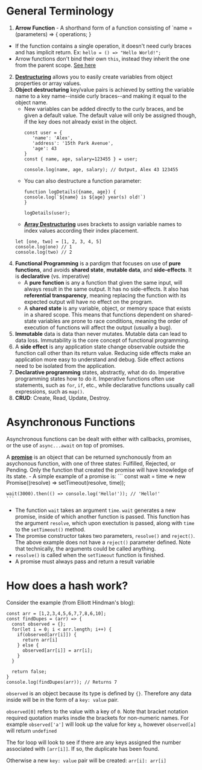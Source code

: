 # General Terminology
1. **Arrow Function** - A shorthand form of a function consisting of `name = (parameters) => { operations; }
  - If the function contains a single operation, it doesn't need curly braces and has implicit return. Ex:
  ```hello = () => "Hello World!";```
  - Arrow functions don't bind their own `this`, instead they inherit the one from the parent scope. [See here](https://www.codementor.io/@dariogarciamoya/understanding-this-in-javascript-with-arrow-functions-gcpjwfyuc)
 2. [**Destructuring**](https://www.freecodecamp.org/news/javascript-object-destructuring-spread-operator-rest-parameter/) allows you to easily create variables from object properties or array values. 
 3. **Object destructuring** key/value pairs is achieved by setting the variable name to a key name--inside curly braces--and making it equal to the object name.
    - New variables can be added directly to the curly braces, and be given a default value. The default value will only be assigned though, if the key does not already exist in the object.
       ```
      const user = { 
          'name': 'Alex',
          'address': '15th Park Avenue',
          'age': 43
      }
      const { name, age, salary=123455 } = user;
      
      console.log(name, age, salary); // Output, Alex 43 123455
      ```
    - You can also destructure a function parameter:
      ```
      function logDetails({name, age}) {
      console.log(`${name} is ${age} year(s) old!`)
      }

      logDetails(user); 
      ```
    - [**Array Destructuring**](https://zellwk.com/blog/es6/#destructuring) uses brackets to assign variable names to index values according their index placement.
    ```
    let [one, two] = [1, 2, 3, 4, 5]
    console.log(one) // 1
    console.log(two) // 2
    ```
 4. **Functional Programming** is a pardigm that focuses on use of **pure functions**, and avoids **shared state**, **mutable data**, and **side-effects**. It is **declarative** (vs. imperative)
    - A **pure function** is any a function that given the same input, will always result in the same output. It has no side-effects. It also has **referential transparency**, meaning replacing the function with its expected output will have no effect on the program.
    - A **shared state** is any variable, object, or memory space that exists in a shared scope. This means that functions dependent on shared-state variables are prone to race conditions, meaning the order of execution of functions will affect the output (usually a bug).
 8. **Immutable** data is data than never mutates. Mutable data can lead to data loss. Immutability is the core concept of functional programming.
 9. A **side effect** is any application state change observable outside the function call other than its return value. Reducing side effects make an application more easy to understand and debug. Side effect actions need to be isolated from the application. 
 10. **Declarative programming** states, abstractly, what do do. Imperative programming states how to do it. Imperative functions often use statements, such as `for`, `if`, etc., while declarative functions usually call expressions, such as `map()`.
 11. **CRUD**: Create, Read, Update, Destroy.

# Asynchronous Functions
Asynchronous functions can be dealt with either with callbacks, promises, or the use of `async...await` on top of promises.

A [**promise**](https://medium.com/javascript-scene/master-the-javascript-interview-what-is-a-promise-27fc71e77261) is an object that can be returned synchonously from an asychonous function, with one of three states: Fulfilled, Rejected, or Pending. Only the function that created the promise will have knowledge of its state.
    - A simple example of a promise is:
    ```
    const wait = time => new Promise((resolve) => setTimeout(resolve, time));

    wait(3000).then(() => console.log('Hello!')); // 'Hello!'
    ```
   - The function `wait` takes an argument `time`. `wait` generates a new promise, inside of which another function is passed. This function has the argument `resolve`, which upon exectution is passed, along with `time` to the `setTimeout()` method. 
   - The promise constructor takes two parameters, `resolve()` and `reject()`. The above example does not have a `reject()` parameter defined. Note that technically, the arguments could be called anything. 
   - `resolve()` is called when the `setTimeout` function is finished.
   - A promise must always pass and return a result variable

# How does a hash work?
Consider the example (from Elliott Hindman's blog):
```
const arr = [1,2,3,4,5,6,7,7,8,6,10];
const findDupes = (arr) => {
  const observed = {};
  for(let i = 0; i < arr.length; i++) {
    if(observed[arr[i]]) {
      return arr[i]
    } else {
      observed[arr[i]] = arr[i];
    }
  }
  
  return false;
}
console.log(findDupes(arr)); // Returns 7
```
`observed` is an object because its type is defined by `{}`. Therefore any data inside will be in the form of a `key: value` pair. 

`observed[0]` refers to the value with a key of `0`. Note that bracket notation required quotation marks insdie the brackets for non-numeric names. For example `observed['a']` will look up the value for key `a`, however `observed[a]` will return `undefined`

The for loop will look to see if there are any keys assigned the number associated with `[arr[i]]`. If so, the duplicate has been found.

Otherwise a new `key: value` pair will be created: `arr[i]: arr[i]`
